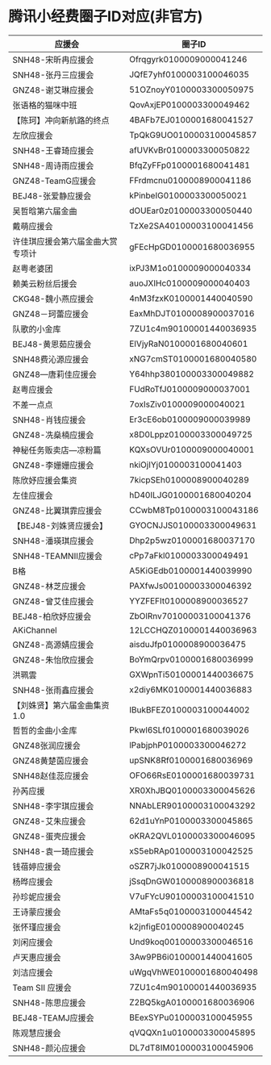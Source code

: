 # 腾讯小经费圈子ID对应(非官方)

应援会 | 圈子ID
------------ | -------------
SNH48-宋昕冉应援会 | Ofrqgyrk0100009000041246
SNH48-张丹三应援会 | JQfE7yhf0100003100046035
GNZ48-谢艾琳应援会 | 51OZnoyY0100003300050975
张语格的猫咪中班 | QovAxjEP0100003300049462
【陈珂】冲向新航路的终点 | 4BAFb7EJ0100001680041527
左欣应援会 | TpQkG9UO0100003100045857
SNH48-王睿琦应援会 | afUVKvBr0100003300050822
SNH48-周诗雨应援会 | BfqZyFFp0100001680041481
GNZ48-TeamG应援会 | FFrdmcnu0100008900041186
BEJ48-张爱静应援会 | kPinbeIG0100003300050021
吴哲晗第六届金曲 | dOUEar0z0100003300050440
戴萌应援会 | TzXe2SA40100003100041456
许佳琪应援会第六届金曲大赏专项计 | gFEcHpGD0100001680036955
赵粤老婆团 | ixPJ3M1o0100009000040334
赖美云粉丝后援会 | auoJXIHc0100009000040403
CKG48-魏小燕应援会 | 4nM3fzxK0100001440040590
GNZ48－珂蕾应援会 | EaxMhDJT0100008900037016
队歌的小金库 | 7ZU1c4m90100001440036935
BEJ48-黄恩茹应援会 | EIVjyRaN0100001680040601
SNH48费沁源应援会 | xNG7cmST0100001680040580
GNZ48—唐莉佳应援会 | Y64hhp380100003300049882
赵粤应援会 | FUdRoTfJ0100009000037001
不差一点点 | 7oxIsZiv0100009000040021
SNH48-肖钱应援会 | Er3cE6ob0100009000039989
GNZ48-冼燊楠应援会 | x8D0Lppz0100003300049725
神秘任务贩卖店—凉粉篇 | KQXsOVUr0100009000040001
GNZ48-李姗姗应援会 | nkiOjIYj0100003100041403
陈欣妤应援会集资 | 7kicpSEh0100008900040289
左佳应援会 | hD40ILJG0100001680040204
GNZ48-比翼琪霏应援会 | CCwbM8Tp0100003100043186
【BEJ48-刘姝贤应援会】 | GYOCNJJS0100003300049631
SNH48-潘瑛琪应援会 | Dhp2p5wz0100001680037170
SNH48-TEAMNII应援会 | cPp7aFkl0100003300049491
B格 | A5KiGEdb0100001440039990
GNZ48-林芝应援会 | PAXfwJs00100003300046392
GNZ48-曾艾佳应援会 | YYZFEFIt0100008900036527
BEJ48-柏欣妤应援会 | ZbOlRnv70100003100041376
AKiChannel | 12LCCHQZ0100001440036963
GNZ48-高源婧应援会 | aisduJfp0100008900036475
GNZ48-朱怡欣应援会 | BoYmQrpv0100001680036999
洪珮雲 | GXWpnTi50100001440036675
SNH48-张雨鑫应援会 | x2diy6MK0100001440036883
【刘姝贤】第六届金曲集资1.0 | IBukBFEZ0100003100044002
哲哲的金曲小金库 | Pkwl6SLf0100001680039026
GNZ48张润应援会 | lPabjphP0100003300046272
GNZ48黄楚茵应援会 | upSNK8Rf0100001680036969
SNH48赵佳蕊应援会 | OFO66RsE0100001680039731
孙芮应援 | XR0XhJBQ0100003300045626
SNH48-李宇琪应援会 | NNAbLER90100003100043292
GNZ48-艾朱应援会 | 62d1uYnP0100003300045865
GNZ48-蛋壳应援会 | oKRA2QVL0100003300046095
SNH48-袁一琦应援会 | xS5ebRAp0100003100042525
钱蓓婷应援会 | oSZR7jJk0100008900041515
杨晔应援会 | jSsqDnGW0100008900036818
孙珍妮应援会 | V7uFYcU90100003100041510
王诗蒙应援会 | AMtaFs5q0100003100044542
张怀瑾应援会 | k2jnfigE0100008900040245
刘闲应援会 | Und9koq00100003300046516
卢天惠应援会 | 3Aw9PB6i0100001440041605
刘洁应援会 | uWgqVhWE0100001680040498
Team SII 应援会| 7ZU1c4m90100001440036935
SNH48-陈思应援会 | Z2BQ5kgA0100001680036906
BEJ48-TEAMJ应援会 | BEexSYPu0100003100045955
陈观慧应援会 | qVQQXn1u0100003300045895
SNH48-颜沁应援会 | DL7dT8IM0100003100045906
